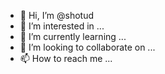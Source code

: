 - 👋 Hi, I’m @shotud
- 👀 I’m interested in ...
- 🌱 I’m currently learning ...
- 💞️ I’m looking to collaborate on ...
- 📫 How to reach me ...

<!---
shotud/shotud is a ✨ special ✨ repository because its `README.md` (this file) appears on your GitHub profile.
You can click the Preview link to take a look at your changes.
--->

